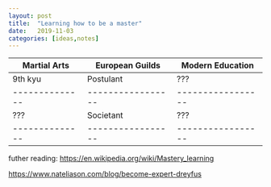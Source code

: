 ```yaml
---
layout: post
title:  "Learning how to be a master"
date:   2019-11-03
categories: [ideas,notes]
---
```


| Martial Arts | European Guilds | Modern Education|
|--------------|-----------------|-----------------|
| 9th kyu      |   Postulant     |       ???       |
|--------------|-----------------|-----------------|
|     ???      |   Societant     |       ???       |
|--------------|-----------------|-----------------|

futher reading:
https://en.wikipedia.org/wiki/Mastery_learning

https://www.nateliason.com/blog/become-expert-dreyfus